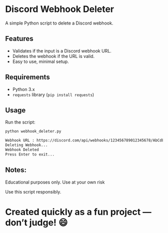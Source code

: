 # Discord Webhook Deleter

A simple Python script to delete a Discord webhook.

## Features

- Validates if the input is a Discord webhook URL.
- Deletes the webhook if the URL is valid.
- Easy to use, minimal setup.

## Requirements

- Python 3.x
- `requests` library (`pip install requests`)

## Usage

Run the script:

```bash
python webhook_deleter.py
```

```bash
Webhook URL : https://discord.com/api/webhooks/123456789012345678/AbCdEfGhIjKlMnOpQrStUvWxYz9876543210
Deleting Webhook...
Webhook Deleted
Press Enter to exit...
```

## Notes:

Educational purposes only.
Use at your own risk


Use this script responsibly.

# Created quickly as a fun project — don’t judge! 😄
